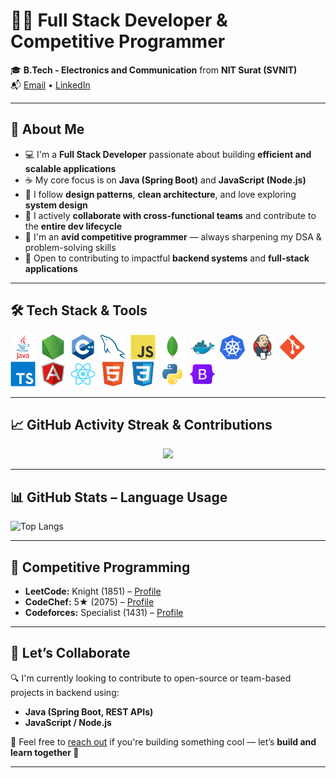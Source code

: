 # 👨‍💻 Full Stack Developer & Competitive Programmer

🎓 **B.Tech - Electronics and Communication** from **NIT Surat (SVNIT)**  
📬 [Email](mailto:samkitsalot0@gmail.com) • [LinkedIn](https://www.linkedin.com/in/salot-samkit/)

---

## 🧠 About Me

- 💻 I'm a **Full Stack Developer** passionate about building **efficient and scalable applications**  
- ☕ My core focus is on **Java (Spring Boot)** and **JavaScript (Node.js)**  
- 🎯 I follow **design patterns**, **clean architecture**, and love exploring **system design**  
- 🤝 I actively **collaborate with cross-functional teams** and contribute to the **entire dev lifecycle**  
- 🧠 I'm an **avid competitive programmer** — always sharpening my DSA & problem-solving skills  
- 🌱 Open to contributing to impactful **backend systems** and **full-stack applications**

---

## 🛠️ Tech Stack & Tools

<div>
  <img src="https://github.com/devicons/devicon/blob/master/icons/java/java-original-wordmark.svg" title="Java" alt="Java" width="40" height="40"/>&nbsp;
  <img src="https://github.com/devicons/devicon/blob/master/icons/nodejs/nodejs-original.svg" title="Node.js" alt="Node.js" width="40" height="40"/>&nbsp;
  <img src="https://github.com/devicons/devicon/blob/master/icons/cplusplus/cplusplus-original.svg" title="C++" alt="C++" width="40" height="40"/>&nbsp;
  <img src="https://github.com/devicons/devicon/blob/master/icons/mysql/mysql-original.svg" title="MySQL" alt="MySQL" width="40" height="40"/>&nbsp;
  <img src="https://github.com/devicons/devicon/blob/master/icons/javascript/javascript-original.svg" title="JavaScript" alt="JavaScript" width="40" height="40"/>&nbsp;
  <img src="https://github.com/devicons/devicon/blob/master/icons/mongodb/mongodb-original.svg" title="MongoDB" alt="MongoDB" width="40" height="40"/>&nbsp;
  <img src="https://github.com/devicons/devicon/blob/master/icons/docker/docker-original.svg" title="Docker" alt="Docker" width="40" height="40"/>&nbsp;
  <img src="https://github.com/devicons/devicon/blob/master/icons/kubernetes/kubernetes-plain.svg" title="Kubernetes" alt="Kubernetes" width="40" height="40"/>&nbsp;
  <img src="https://github.com/devicons/devicon/blob/master/icons/jenkins/jenkins-original.svg" title="Jenkins" alt="Jenkins" width="40" height="40"/>&nbsp;
  <img src="https://github.com/devicons/devicon/blob/master/icons/git/git-original.svg" title="Git" alt="Git" width="40" height="40"/>&nbsp;
  <img src="https://github.com/devicons/devicon/blob/master/icons/typescript/typescript-original.svg" title="TypeScript" alt="TypeScript" width="40" height="40"/>&nbsp;
  <img src="https://github.com/devicons/devicon/blob/master/icons/angularjs/angularjs-original.svg" title="Angular" alt="Angular" width="40" height="40"/>&nbsp;
  <img src="https://github.com/devicons/devicon/blob/master/icons/react/react-original.svg" title="React" alt="React" width="40" height="40"/>&nbsp;
  <img src="https://github.com/devicons/devicon/blob/master/icons/html5/html5-original.svg" title="HTML" alt="HTML" width="40" height="40"/>&nbsp;
  <img src="https://github.com/devicons/devicon/blob/master/icons/css3/css3-original.svg" title="CSS" alt="CSS" width="40" height="40"/>&nbsp;
  <img src="https://github.com/devicons/devicon/blob/master/icons/python/python-original.svg" title="Python" alt="Python" width="40" height="40"/>&nbsp;
  <img src="https://github.com/devicons/devicon/blob/master/icons/bootstrap/bootstrap-original.svg" title="Bootstrap" alt="Bootstrap" width="40" height="40"/>&nbsp;
</div>

---

## 📈 GitHub Activity Streak & Contributions

<p align="center">
  <img src="https://github-readme-activity-graph.vercel.app/graph?username=Samkit811&theme=github&area=true&hide_border=true&color=58a6ff&line=2f81f7&point=1f6feb&area_color=2d333b&bg_color=0d1117" />
</p>

---

## 📊 GitHub Stats – Language Usage

![Top Langs](https://github-readme-stats.vercel.app/api/top-langs/?username=Samkit811&layout=compact&langs_count=10&hide=css&theme=github_dark)

---

## 🧠 Competitive Programming

- **LeetCode:** Knight (1851) – [Profile](https://leetcode.com/Samkit_1/)
- **CodeChef:** 5★ (2075) – [Profile](https://www.codechef.com/users/samkit_01)
- **Codeforces:** Specialist (1431) – [Profile](https://codeforces.com/profile/Samkit_1)

---

## 🤝 Let’s Collaborate

🔍 I'm currently looking to contribute to open-source or team-based projects in backend using:
- **Java (Spring Boot, REST APIs)**
- **JavaScript / Node.js**

📨 Feel free to [reach out](mailto:samkitsalot0@gmail.com) if you're building something cool — let’s **build and learn together 🚀**

---
